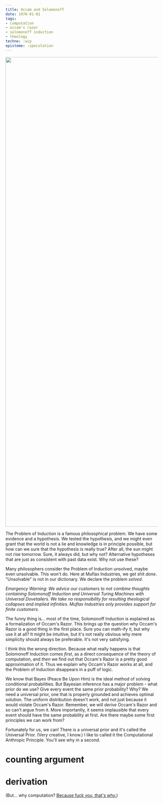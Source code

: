 ```yaml
---
title: Occam and Solomonoff
date: 1970-01-01
tags:
- computation
- occam's razor
- solomonoff induction
- theology
techne: :wip
episteme: :speculation
---
```


<a href="http://www.smbc-comics.com/index.php?db=comics&amp;id=2386#comic"><img class="aligncenter" src="http://zs1.smbc-comics.com/comics/20111002.gif" alt="" width="576" height="1545" /></a>

The Problem of Induction is a famous philosophical problem. We have some evidence and a hypothesis. We tested the hypothesis, and we might even grant that the world is not a lie and knowledge is in principle possible, but how can we sure that the hypothesis is really true? After all, the sun might not rise tomorrow. Sure, it always did, but why not? Alternative hypotheses that are just as consistent with past data exist. Why not use these?

Many philosophers consider the Problem of Induction unsolved, maybe even unsolvable. This won't do. Here at Muflax Industries, we get shit *done*. "Unsolvable" is not in our dictionary. We declare the problem *solved*.

*Emergency Warning: We advice our customers to not combine thoughts containing Solomonoff Induction and Universal Turing Machines with Universal Dovetailers. We take no responsibility for resulting theological collapses and implied infinities. Muflax Industries only provides support for finite customers.*

The funny thing is... most of the time, Solomonoff Induction is explained as a formalization of Occam's Razor. This brings up the question why Occam's Razor is a good thing in the first place. Sure you can math-ify it, but why use it at all? It might be intuitive, but it's not really obvious why mere simplicity should always be preferable. It's not very satisfying.

I think this the wrong direction. Because what really happens is that Solomonoff Induction comes *first*, as a direct consequence of the theory of computation, and *then* we find out that Occam's Razor is a pretty good approximation of it. Thus we explain why Occam's Razor works at all, and the Problem of Induction disappears in a puff of logic.


We know that Bayes (Peace Be Upon Him) is the ideal method of solving conditional probabilities. But Bayesian inference has a major problem - what prior do we use? Give every event the same prior probability? Why? We need a universal prior, one that is properly grounded and achieves optimal solution. The uniform distribution doesn't work, and not just because it would violate Occam's Razor. Remember, we will *derive* Occam's Razor and so can't argue from it. More importantly, it seems implausible that every event should have the same probability at first. Are there maybe some first principles we can work from?

Fortunately for us, we can! There is a universal prior and it's called the Universal Prior. (Very creative, I know.) I like to called it the Computational Anthropic Principle. You'll see why in a second.

# counting argument

# derivation

(But... why computation? [Because fuck you, that's why.](http://www.youtube.com/watch?feature=player_detailpage&v=4u2ZsoYWwJA#t=434s))
